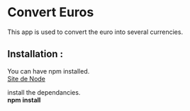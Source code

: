 <h1>Convert Euros</h1>

This app is used to convert the euro into several currencies.

<h2>Installation :</h2>

You can have npm installed.<br>
<a href="https://nodejs.org/fr/">Site de Node</a>

install the dependancies.<br>
<b>npm install</b>
